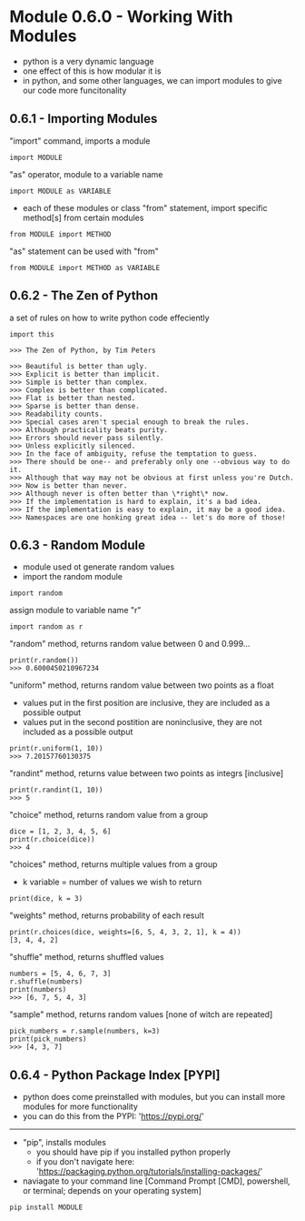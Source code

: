 # Module 0.6.0 - Working With Modules
- python is a very dynamic language
- one effect of this is how modular it is
- in python, and some other languages, we can import modules to give our code more funcitonality

## 0.6.1 - Importing Modules
"import" command, imports a module
```
import MODULE
```
"as" operator, module to a variable name
```
import MODULE as VARIABLE
```
- each of these modules or class
"from" statement, import specific method[s] from certain modules
```
from MODULE import METHOD
```
"as" statement can be used with "from"
```
from MODULE import METHOD as VARIABLE
```

## 0.6.2 - The Zen of Python
a set of rules on how to write python code effeciently
```
import this 

>>> The Zen of Python, by Tim Peters

>>> Beautiful is better than ugly.
>>> Explicit is better than implicit.
>>> Simple is better than complex.
>>> Complex is better than complicated.
>>> Flat is better than nested.
>>> Sparse is better than dense.
>>> Readability counts.
>>> Special cases aren't special enough to break the rules.
>>> Although practicality beats purity.
>>> Errors should never pass silently.
>>> Unless explicitly silenced.
>>> In the face of ambiguity, refuse the temptation to guess.
>>> There should be one-- and preferably only one --obvious way to do it.
>>> Although that way may not be obvious at first unless you're Dutch.
>>> Now is better than never.
>>> Although never is often better than \*right\* now.
>>> If the implementation is hard to explain, it's a bad idea.
>>> If the implementation is easy to explain, it may be a good idea.
>>> Namespaces are one honking great idea -- let's do more of those!
```

## 0.6.3 - Random Module
- module used ot generate random values
- import the random module
```
import random
```
assign module to variable name "r"
```
import random as r
```
"random" method, returns random value between 0 and 0.999...
```
print(r.random())
>>> 0.6000450210967234
```
"uniform" method, returns random value between two points as a float
- values put in the first position are inclusive, they are included as a possible output
- values put in the second postition are noninclusive, they are not included as a possible output
```
print(r.uniform(1, 10))
>>> 7.20157760130375
```
"randint" method, returns value between two points as integrs [inclusive]
```
print(r.randint(1, 10))
>>> 5
```
"choice" method, returns random value from a group
```
dice = [1, 2, 3, 4, 5, 6]
print(r.choice(dice))
>>> 4
```
"choices" method, returns multiple values from a group
- k variable = number of values we wish to return
```
print(dice, k = 3)
```
"weights" method, returns probability of each result
```
print(r.choices(dice, weights=[6, 5, 4, 3, 2, 1], k = 4))
[3, 4, 4, 2]
```
"shuffle" method, returns shuffled values
```
numbers = [5, 4, 6, 7, 3]
r.shuffle(numbers)
print(numbers)
>>> [6, 7, 5, 4, 3]
```
"sample" method, returns random values [none of witch are repeated]
```
pick_numbers = r.sample(numbers, k=3)
print(pick_numbers)
>>> [4, 3, 7]
```

## 0.6.4 - Python Package Index [PYPI]
- python does come preinstalled with modules, but you can install more modules for more functionality
- you can do this from the PYPI: 'https://pypi.org/'
---
- "pip", installs modules
	- you should have pip if you installed python properly
	- if you don't navigate here: 'https://packaging.python.org/tutorials/installing-packages/'
- naviagate to your command line [Command Prompt [CMD], powershell, or terminal; depends on your operating system]
```
pip install MODULE
```